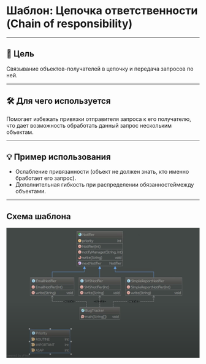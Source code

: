# Шаблон: Цепочка ответственности (Chain of responsibility)

---

## 🎯 Цель

Связывание объектов-получателей в цепочку и передача запросов по ней.

---

## 🛠️ Для чего используется

Помогает избежать привязки отправителя запроса к его получателю, что дает возможность обработать данный запрос нескольким объектам.

---

## 💡 Пример использования

- Ослабление привязанности (объект не должен знать, кто именно бработает его запрос).
- Дополнительная гибкость при распределении обязанностеймежду объектами.


---

## Схема шаблона

![Схема шаблона Абстактная фабрика](../../../../resources/static/chain.png)